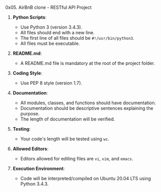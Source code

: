 0x05. AirBnB clone - RESTful API Project


1. **Python Scripts**:
   - Use Python 3 (version 3.4.3).
   - All files should end with a new line.
   - The first line of all files should be `#!/usr/bin/python3`.
   - All files must be executable.

2. **README.md**:
   - A README.md file is mandatory at the root of the project folder.

3. **Coding Style**:
   - Use PEP 8 style (version 1.7).

4. **Documentation**:
   - All modules, classes, and functions should have documentation.
   - Documentation should be descriptive sentences explaining the purpose.
   - The length of documentation will be verified.

5. **Testing**:
   - Your code's length will be tested using `wc`.

6. **Allowed Editors**:
   - Editors allowed for editing files are `vi`, `vim`, and `emacs`.

7. **Execution Environment**:
   - Code will be interpreted/compiled on Ubuntu 20.04 LTS using Python 3.4.3.
